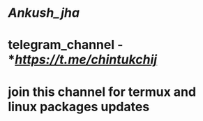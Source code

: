 # *Ankush_jha*

# telegram_channel - **https://t.me/chintukchij*

# join this channel for termux and linux packages updates
